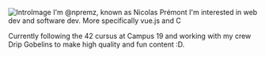 ![IntroImage](https://i.pinimg.com/564x/c8/46/02/c8460232be74e37e74d97106c3f4ef01.jpg)
I'm @npremz, known as Nicolas Prémont
I'm interested in web dev and software dev.
More specifically vue.js and C

Currently following the 42 cursus at Campus 19 and working with my crew Drip Gobelins to make high quality and fun content :D.

<!---
npremz/npremz is a ✨ special ✨ repository because its `README.md` (this file) appears on your GitHub profile.
You can click the Preview link to take a look at your changes.
--->
